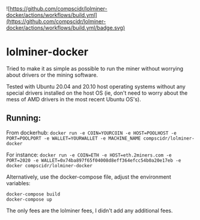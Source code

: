 ![https://github.com/compscidr/lolminer-docker/actions/workflows/build.yml](https://github.com/compscidr/lolminer-docker/actions/workflows/build.yml/badge.svg)
# lolminer-docker
Tried to make it as simple as possible to run the miner without worrying about
drivers or the mining software.

Tested with Ubuntu 20.04 and 20.10 host operating systems without any special
drivers installed on the host OS (ie, don't need to worry about the mess of
AMD drivers in the most recent Ubuntu OS's).

## Running:
From dockerhub:
`docker run -e COIN=YOURCOIN -e HOST=POOLHOST -e PORT=POOLPORT -e WALLET=YOURWALLET -e MACHINE_NAME compscidr/lolminer-docker`

For instance:
`docker run -e COIN=ETH -e HOST=eth.2miners.com -e PORT=2020 -e WALLET=0x74ba897f65f04008d8eff364efcc54b0a20e17eb -e docker compscidr/lolminer-docker`

Alternatively, use the docker-compose file, adjust the environment variables:
```
docker-compose build
docker-compose up
```

The only fees are the lolminer fees, I didn't add any additional fees.
